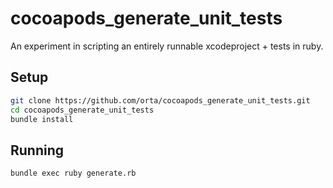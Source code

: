 # cocoapods_generate_unit_tests

An experiment in scripting an entirely runnable xcodeproject + tests in ruby.

## Setup

``` sh
git clone https://github.com/orta/cocoapods_generate_unit_tests.git
cd cocoapods_generate_unit_tests
bundle install
```

## Running

``` sh
bundle exec ruby generate.rb
```
